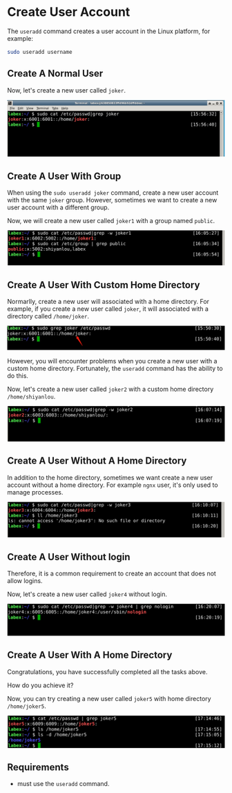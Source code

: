 # Create User Account

The `useradd` command creates a user account in the Linux platform, for example:

```bash
sudo useradd username
```

## Create A Normal User

Now, let's create a new user called `joker`.

![challenge-account-management-1-1](assets/challenge-account-management-1-1.png)

## Create A User With Group

When using the `sudo useradd joker` command, create a new user account with the same `joker` group. However, sometimes we want to create a new user account with a different group.

Now, we will create a new user called `joker1` with a group named `public`.

![challenge-account-management-1-2](assets/challenge-account-management-1-2.png)

## Create A User With Custom Home Directory

Normarlly, create a new user will associated with a home directory. For example, if you create a new user called `joker`, it will associated with a directory called `/home/joker`.

![challenge-account-management-1-3](assets/challenge-account-management-1-3.png)

However, you will encounter problems when you create a new user with a custom home directory. Fortunately, the `useradd` command has the ability to do this.

Now, let's create a new user called `joker2` with a custom home directory `/home/shiyanlou`.

![challenge-account-management-1-1](assets/challenge-account-management-1-4.png)

## Create A User Without A Home Directory

In addition to the home directory, sometimes we want create a new user account without a home directory. For example `ngnx` user, it's only used to manage processes.

![challenge-account-management-1-5](assets/challenge-account-management-1-5.png)

## Create A User Without login

Therefore, it is a common requirement to create an account that does not allow logins.

Now, let's create a new user called `joker4` without login.

![challenge-account-management-1-4](assets/challenge-account-management-1-6.png)

## Create A User With A Home Directory

Congratulations, you have successfully completed all the tasks above.

How do you achieve it?

Now, you can try creating a new user called `joker5` with home directory `/home/joker5`.

![challenge-account-management-1-6](assets/challenge-account-management-1-7.png)

## Requirements

- must use the `useradd` command.
